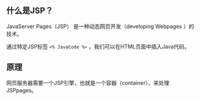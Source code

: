 ## 什么是JSP？

JavaServer Pages（JSP） 是一种动态网页开发（developing Webpages ）的技术。

通过特定JSP标签 `<% JavaCode %>` ，我们可以在HTML页面中插入Java代码。



## 原理

网页服务器需要一个JSP引擎，也就是一个容器（container），来处理JSPpages。



